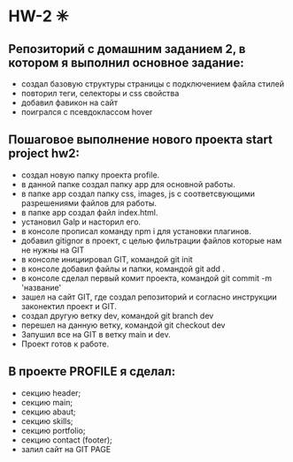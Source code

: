 # HW-2 	✳
## Репозиторий с домашним заданием 2, в котором я выполнил основное задание:
- создал базовую структуры страницы с подключением файла стилей
- повторил теги, селекторы и css свойства
- добавил фавикон на сайт
- поигрался с псевдоклассом hover

## Пошаговое выполнение нового проекта start project hw2:
- создал новую папку проекта profile.
- в данной папке создал папку app для основной работы.
- в папке app создал папку css, images, js с соответсвующими разрешениями файлов для работы.
- в папке app создал файл index.html.
- установил Galp и насторил его.
- в консоле прописал команду npm i для установки плагинов.
- добавил gitignor в проект, с целью фильтрации файлов которые нам не нужны на GIT
- в консоле инициировал GIT, командой git init
- в консоле добавил файлы и папки, командой git add .
- в консоле сделал первый комит проекта, командой git commit -m 'название'
- зашел на сайт GIT, где создал репозиторий и согласно инструкции законектил проект и GIT.
- создал другую ветку dev, командой git branch dev
- перешел на данную ветку, командой git checkout dev
- Запушил все на GIT в ветку main и dev.
- Проект готов к работе.

## В проекте PROFILE я сделал:
- секцию header;
- секцию main;
- секцию abaut;
- секцию skills;
- секцию portfolio;
- секцию contact (footer);
- залил сайт на GIT PAGE
